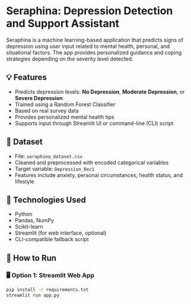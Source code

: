 # Seraphina: Depression Detection and Support Assistant

Seraphina is a machine learning-based application that predicts signs of depression using user input related to mental health, personal, and situational factors. The app provides personalized guidance and coping strategies depending on the severity level detected.

## 💡 Features

- Predicts depression levels: **No Depression**, **Moderate Depression**, or **Severe Depression**
- Trained using a Random Forest Classifier
- Based on real survey data
- Provides personalized mental health tips
- Supports input through Streamlit UI or command-line (CLI) script

## 🧠 Dataset

- File: `seraphina_dataset.csv`
- Cleaned and preprocessed with encoded categorical variables
- Target variable: `Depression_Rec1`
- Features include anxiety, personal circumstances, health status, and lifestyle

## 🔧 Technologies Used

- Python
- Pandas, NumPy
- Scikit-learn
- Streamlit (for web interface, optional)
- CLI-compatible fallback script

## 🚀 How to Run

### 🖥️ Option 1: Streamlit Web App

```bash
pip install -r requirements.txt
streamlit run app.py
